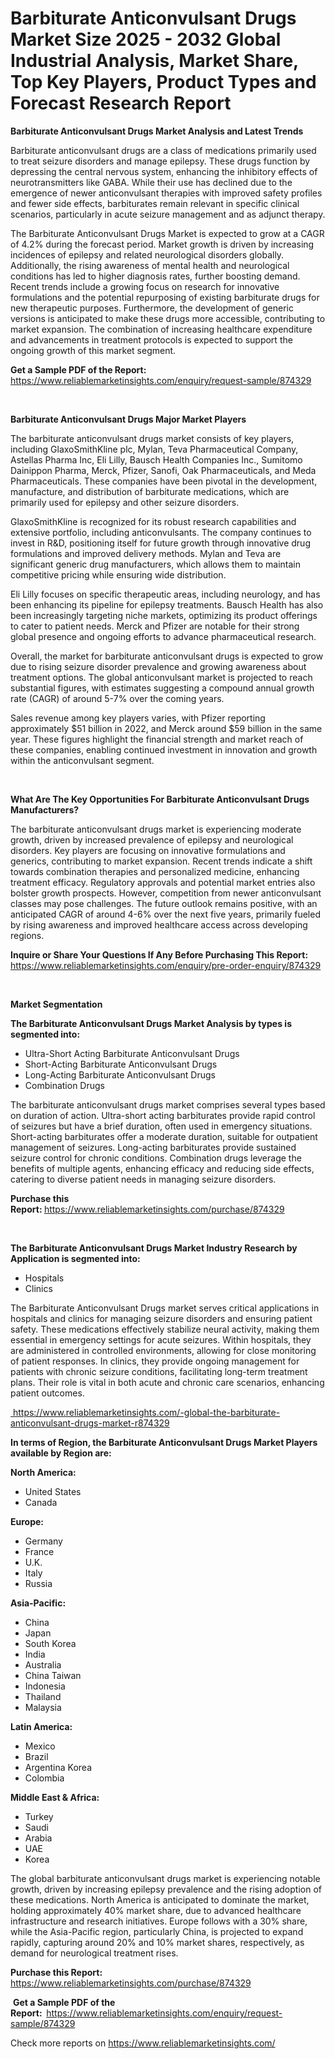 <p><h1>Barbiturate Anticonvulsant Drugs Market Size 2025 - 2032 Global Industrial Analysis, Market Share, Top Key Players, Product Types and Forecast Research Report</h1></p><p><strong>Barbiturate Anticonvulsant Drugs Market Analysis and Latest Trends</strong></p>
<p><p>Barbiturate anticonvulsant drugs are a class of medications primarily used to treat seizure disorders and manage epilepsy. These drugs function by depressing the central nervous system, enhancing the inhibitory effects of neurotransmitters like GABA. While their use has declined due to the emergence of newer anticonvulsant therapies with improved safety profiles and fewer side effects, barbiturates remain relevant in specific clinical scenarios, particularly in acute seizure management and as adjunct therapy.</p><p>The Barbiturate Anticonvulsant Drugs Market is expected to grow at a CAGR of 4.2% during the forecast period. Market growth is driven by increasing incidences of epilepsy and related neurological disorders globally. Additionally, the rising awareness of mental health and neurological conditions has led to higher diagnosis rates, further boosting demand. Recent trends include a growing focus on research for innovative formulations and the potential repurposing of existing barbiturate drugs for new therapeutic purposes. Furthermore, the development of generic versions is anticipated to make these drugs more accessible, contributing to market expansion. The combination of increasing healthcare expenditure and advancements in treatment protocols is expected to support the ongoing growth of this market segment.</p></p>
<p><strong>Get a Sample PDF of the Report:&nbsp;</strong> <a href="https://www.reliablemarketinsights.com/enquiry/request-sample/874329?utm_campaign=2210&utm_medium=2&utm_source=Github&utm_content=ia&utm_term=30032025&utm_id=barbiturate-anticonvulsant-drugs">https://www.reliablemarketinsights.com/enquiry/request-sample/874329</a></p>
<p>&nbsp;</p>
<p><strong>Barbiturate Anticonvulsant Drugs Major Market Players</strong></p>
<p><p>The barbiturate anticonvulsant drugs market consists of key players, including GlaxoSmithKline plc, Mylan, Teva Pharmaceutical Company, Astellas Pharma Inc, Eli Lilly, Bausch Health Companies Inc., Sumitomo Dainippon Pharma, Merck, Pfizer, Sanofi, Oak Pharmaceuticals, and Meda Pharmaceuticals. These companies have been pivotal in the development, manufacture, and distribution of barbiturate medications, which are primarily used for epilepsy and other seizure disorders.</p><p>GlaxoSmithKline is recognized for its robust research capabilities and extensive portfolio, including anticonvulsants. The company continues to invest in R&D, positioning itself for future growth through innovative drug formulations and improved delivery methods. Mylan and Teva are significant generic drug manufacturers, which allows them to maintain competitive pricing while ensuring wide distribution.</p><p>Eli Lilly focuses on specific therapeutic areas, including neurology, and has been enhancing its pipeline for epilepsy treatments. Bausch Health has also been increasingly targeting niche markets, optimizing its product offerings to cater to patient needs. Merck and Pfizer are notable for their strong global presence and ongoing efforts to advance pharmaceutical research.</p><p>Overall, the market for barbiturate anticonvulsant drugs is expected to grow due to rising seizure disorder prevalence and growing awareness about treatment options. The global anticonvulsant market is projected to reach substantial figures, with estimates suggesting a compound annual growth rate (CAGR) of around 5-7% over the coming years.</p><p>Sales revenue among key players varies, with Pfizer reporting approximately $51 billion in 2022, and Merck around $59 billion in the same year. These figures highlight the financial strength and market reach of these companies, enabling continued investment in innovation and growth within the anticonvulsant segment.</p></p>
<p>&nbsp;</p>
<p><strong>What Are The Key Opportunities For Barbiturate Anticonvulsant Drugs Manufacturers?</strong></p>
<p><p>The barbiturate anticonvulsant drugs market is experiencing moderate growth, driven by increased prevalence of epilepsy and neurological disorders. Key players are focusing on innovative formulations and generics, contributing to market expansion. Recent trends indicate a shift towards combination therapies and personalized medicine, enhancing treatment efficacy. Regulatory approvals and potential market entries also bolster growth prospects. However, competition from newer anticonvulsant classes may pose challenges. The future outlook remains positive, with an anticipated CAGR of around 4-6% over the next five years, primarily fueled by rising awareness and improved healthcare access across developing regions.</p></p>
<p><strong>Inquire or Share Your Questions If Any Before Purchasing This Report:</strong> <a href="https://www.reliablemarketinsights.com/enquiry/pre-order-enquiry/874329?utm_campaign=2210&utm_medium=2&utm_source=Github&utm_content=ia&utm_term=30032025&utm_id=barbiturate-anticonvulsant-drugs">https://www.reliablemarketinsights.com/enquiry/pre-order-enquiry/874329</a></p>
<p>&nbsp;</p>
<p><strong>Market Segmentation</strong></p>
<p><strong>The Barbiturate Anticonvulsant Drugs Market Analysis by types is segmented into:</strong></p>
<p><ul><li>Ultra-Short Acting Barbiturate Anticonvulsant Drugs</li><li>Short-Acting Barbiturate Anticonvulsant Drugs</li><li>Long-Acting Barbiturate Anticonvulsant Drugs</li><li>Combination Drugs</li></ul></p>
<p><p>The barbiturate anticonvulsant drugs market comprises several types based on duration of action. Ultra-short acting barbiturates provide rapid control of seizures but have a brief duration, often used in emergency situations. Short-acting barbiturates offer a moderate duration, suitable for outpatient management of seizures. Long-acting barbiturates provide sustained seizure control for chronic conditions. Combination drugs leverage the benefits of multiple agents, enhancing efficacy and reducing side effects, catering to diverse patient needs in managing seizure disorders.</p></p>
<p><strong>Purchase this Report:&nbsp;</strong><a href="https://www.reliablemarketinsights.com/purchase/874329?utm_campaign=2210&utm_medium=2&utm_source=Github&utm_content=ia&utm_term=30032025&utm_id=barbiturate-anticonvulsant-drugs">https://www.reliablemarketinsights.com/purchase/874329</a></p>
<p>&nbsp;</p>
<p><strong>The Barbiturate Anticonvulsant Drugs Market Industry Research by Application is segmented into:</strong></p>
<p><ul><li>Hospitals</li><li>Clinics</li></ul></p>
<p><p>The Barbiturate Anticonvulsant Drugs market serves critical applications in hospitals and clinics for managing seizure disorders and ensuring patient safety. These medications effectively stabilize neural activity, making them essential in emergency settings for acute seizures. Within hospitals, they are administered in controlled environments, allowing for close monitoring of patient responses. In clinics, they provide ongoing management for patients with chronic seizure conditions, facilitating long-term treatment plans. Their role is vital in both acute and chronic care scenarios, enhancing patient outcomes.</p></p>
<p><a href="https://www.reliablemarketinsights.com/-global-the-barbiturate-anticonvulsant-drugs-market-r874329?utm_campaign=2210&utm_medium=2&utm_source=Github&utm_content=ia&utm_term=30032025&utm_id=barbiturate-anticonvulsant-drugs">&nbsp;https://www.reliablemarketinsights.com/-global-the-barbiturate-anticonvulsant-drugs-market-r874329</a></p>
<p><strong>In terms of Region, the Barbiturate Anticonvulsant Drugs Market Players available by Region are:</strong></p>
<p>
    <p> <strong> North America: </strong>
        <ul>
            <li>United States</li>
            <li>Canada</li>
        </ul>
        </p> 
    <p> <strong> Europe: </strong>
        <ul>
            <li>Germany</li>
            <li>France</li>
            <li>U.K.</li>
            <li>Italy</li>
            <li>Russia</li>
        </ul>
        </p> 
    <p> <strong> Asia-Pacific: </strong>
        <ul>
            <li>China</li>
            <li>Japan</li>
            <li>South Korea</li>
            <li>India</li>
            <li>Australia</li>
            <li>China Taiwan</li>
            <li>Indonesia</li>
            <li>Thailand</li>
            <li>Malaysia</li>
        </ul>
        </p> 
    <p> <strong> Latin America: </strong>
        <ul>
            <li>Mexico</li>
            <li>Brazil</li>
            <li>Argentina Korea</li>
            <li>Colombia</li>
        </ul>
        </p> 
    <p> <strong> Middle East & Africa: </strong>
        <ul>
            <li>Turkey</li>
            <li>Saudi</li>
            <li>Arabia</li>
            <li>UAE</li>
            <li>Korea</li>
        </ul>
    </p>
    </p>
<p><p>The global barbiturate anticonvulsant drugs market is experiencing notable growth, driven by increasing epilepsy prevalence and the rising adoption of these medications. North America is anticipated to dominate the market, holding approximately 40% market share, due to advanced healthcare infrastructure and research initiatives. Europe follows with a 30% share, while the Asia-Pacific region, particularly China, is projected to expand rapidly, capturing around 20% and 10% market shares, respectively, as demand for neurological treatment rises.</p></p>
<p><strong>Purchase this Report: </strong><a href="https://www.reliablemarketinsights.com/purchase/874329?utm_campaign=2210&utm_medium=2&utm_source=Github&utm_content=ia&utm_term=30032025&utm_id=barbiturate-anticonvulsant-drugs">https://www.reliablemarketinsights.com/purchase/874329</a></p>
<p>&nbsp;<strong>Get a Sample PDF of the Report:&nbsp;&nbsp;</strong><a href="https://www.reliablemarketinsights.com/enquiry/request-sample/874329?utm_campaign=2210&utm_medium=2&utm_source=Github&utm_content=ia&utm_term=30032025&utm_id=barbiturate-anticonvulsant-drugs">https://www.reliablemarketinsights.com/enquiry/request-sample/874329</a></p>
<p><strong></strong></p>
<p>Check more reports on <a href="https://www.reliablemarketinsights.com/?utm_campaign=2210&utm_medium=2&utm_source=Github&utm_content=ia&utm_term=30032025&utm_id=barbiturate-anticonvulsant-drugs">https://www.reliablemarketinsights.com/</a></p>